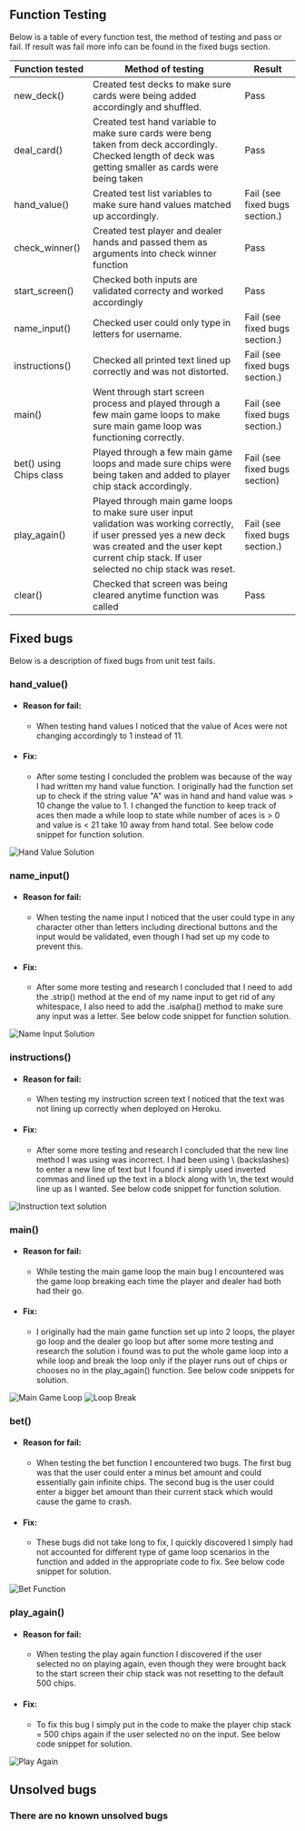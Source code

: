 ## Function Testing

 Below is a table of every function test, the method of testing and pass or fail.
 If result was fail more info can be found in the fixed bugs section.

 |Function tested | Method of testing  | Result  |   
|---|---|---|
| new_deck()   | Created test decks to make sure cards were being added accordingly and shuffled.  | Pass  |   
| deal_card()  | Created test hand variable to make sure cards were beng taken from deck accordingly. Checked length of deck was getting smaller as cards were being taken  | Pass  |   
| hand_value()  | Created test list variables to make sure hand values matched up accordingly.  | Fail (see fixed bugs section.)  | 
|check_winner()| Created test player and dealer hands and passed them as arguments into check winner function | Pass |
| start_screen() | Checked both inputs are validated correcty and worked accordingly | Pass |
| name_input() | Checked user could only type in letters for username. | Fail (see fixed bugs section.) |
| instructions() | Checked all printed text lined up correctly and was not distorted. | Fail (see fixed bugs section.) |
| main() | Went through start screen process and played through a few main game loops to make sure main game loop was functioning correctly. | Fail (see fixed bugs section.) |
| bet() using Chips class | Played through a few main game loops and made sure chips were being taken and added to player chip stack accordingly. | Fail (see fixed bugs section) |
| play_again() | Played through main game loops to make sure user  input validation was working correctly, if user pressed yes a new deck was created and the user kept current chip stack. If user selected no chip stack was reset. | Fail (see fixed bugs section.) |
| clear() | Checked that screen was being cleared anytime function was called | Pass |

## Fixed bugs

 Below is a description of fixed bugs from unit test fails.

 ### hand_value()

  - #### Reason for fail:

    - When testing hand values I noticed that the value of Aces were not changing accordingly to 1 instead of 11.

  - #### Fix:

    - After some testing I concluded the problem was because of the way I had written my hand value function. I originally had the function set up to check if the string value "A" was in hand and hand value was > 10 change the value to 1. I changed the function to keep track of aces then made a while loop to state while number of aces is > 0 and value is < 21 take 10 away from hand total. See below code snippet for function solution.
    
  ![Hand Value Solution](README-images/hand_value.png) 

  ### name_input()

  - #### Reason for fail:

    - When testing the name input I noticed that the user could type in any character other than letters including directional buttons and the input would be validated, even though I had set up my code to prevent this.

  - #### Fix:

    - After some more testing and research I concluded that I need to add the .strip() method at the end of my name input to get rid of any whitespace, I also need to add the .isalpha() method to make sure any input was a letter. See below code snippet for function solution.

   ![Name Input Solution](README-images/name-input.png)   

  ### instructions()

  - #### Reason for fail:

    - When testing my instruction screen text I noticed that the text was not lining up correctly when deployed on Heroku.

  - #### Fix:

    - After some more testing and research I concluded that the new line method I was using was incorrect. I had been using \ (backslashes) to enter a new line of text but I found if i simply used inverted commas and lined up the text in a block along with \n, the text would line up as I wanted. See below code snippet for function solution.

   ![Instruction text solution](README-images/instruction-solution.png) 

  ### main()

  - #### Reason for fail:

    - While testing the main game loop the main bug I encountered was the game loop breaking each time the player and dealer had both had their go. 

  - #### Fix:

    - I originally had the main game function set up into 2 loops, the player go loop and the dealer go loop but after some more testing and research the solution i found was to put the whole game loop into a while loop and break the loop only if the player runs out of chips or chooses no in the play_again() function. See below code snippets for solution. 

   ![Main Game Loop](README-images/loop.png) 
   ![Loop Break](README-images/break-loop.png)

  ### bet()

  - #### Reason for fail:

    - When testing the bet function I encountered two bugs. The first bug was that the user could enter a minus bet amount and could essentially gain infinite chips. The second bug is the user could enter a bigger bet amount than their current stack which would cause the game to crash.

  - #### Fix:

    - These bugs did not take long to fix, I quickly discovered I simply had not accounted for different type of game loop scenarios in the function and added in the appropriate code to fix. See below code snippet for solution.

   ![Bet Function](README-images/bet-function.png)    

  ### play_again()

  - #### Reason for fail:

    - When testing the play again function I discovered if the user selected no on playing again, even though they were brought back to the start screen their chip stack was not resetting to the default 500 chips.

  - #### Fix:

    - To fix this bug I simply put in the code to make the player chip stack = 500 chips again if the user selected no on the input. See below code snippet for solution.

   ![Play Again](README-images/reset-chips.png) 

## Unsolved bugs

### There are no known unsolved bugs